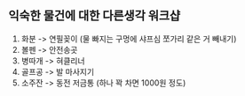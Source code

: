 ## 익숙한 물건에 대한 다른생각 워크샵

1. 화분 -> 연필꽂이 (물 빠지는 구멍에 샤프심 쪼가리 같은 거 빼내기)
2. 볼펜 -> 안전송곳
3. 병따개 -> 혀클리너
4. 골프공 -> 발 마사지기
5. 소주잔 -> 동전 저금통 (하나 꽉 차면 1000원 정도)
